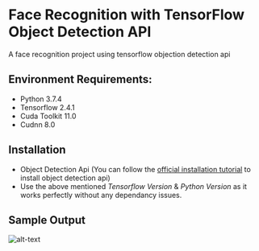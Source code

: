 # Face Recognition with TensorFlow Object Detection API
A face recognition project using tensorflow objection detection api

## Environment Requirements:

* Python 3.7.4
* Tensorflow 2.4.1
* Cuda Toolkit 11.0
* Cudnn 8.0

## Installation
* Object Detection Api (You can follow the [official installation tutorial](https://tensorflow-object-detection-api-tutorial.readthedocs.io/en/latest/install.html) to install object detection api)
* Use the above mentioned *Tensorflow Version* & *Python Version* as it works perfectly without any dependancy issues.

## Sample Output
![alt-text](https://github.com/ishangala16/face-recognition-tensorflow-object-detection-api/blob/main/Sample%20Output.png)


